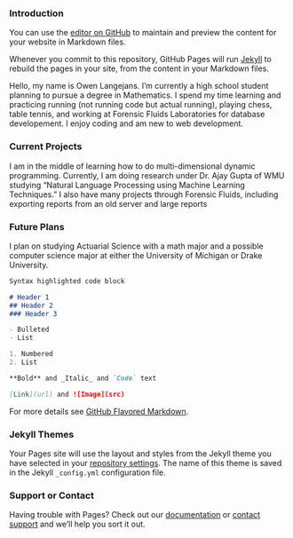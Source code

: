 ### Introduction

You can use the [editor on GitHub](https://github.com/owenlangejans/owenlan.github.io/edit/master/index.md) to maintain and preview the content for your website in Markdown files.

Whenever you commit to this repository, GitHub Pages will run [Jekyll](https://jekyllrb.com/) to rebuild the pages in your site, from the content in your Markdown files.

Hello, my name is Owen Langejans. I’m currently a high school student planning to pursue a degree in Mathematics. I spend my time learning and practicing running (not running code but actual running), playing chess, table tennis, and working at Forensic Fluids Laboratories for database developement. I enjoy coding and am new to web development.

### Current Projects
I am in the middle of learning how to do multi-dimensional dynamic programming. Currently, I am doing research under Dr. Ajay Gupta of WMU studying “Natural Language Processing using Machine Learning Techniques.” I also have many projects through Forensic Fluids, including exporting reports from an old server and large reports

### Future Plans
I plan on studying Actuarial Science with a math major and a possible computer science major at either the University of Michigan or Drake University.

```markdown
Syntax highlighted code block

# Header 1
## Header 2
### Header 3

- Bulleted
- List

1. Numbered
2. List

**Bold** and _Italic_ and `Code` text

[Link](url) and ![Image](src)
```

For more details see [GitHub Flavored Markdown](https://guides.github.com/features/mastering-markdown/).

### Jekyll Themes

Your Pages site will use the layout and styles from the Jekyll theme you have selected in your [repository settings](https://github.com/owenlangejans/owenlan.github.io/settings). The name of this theme is saved in the Jekyll `_config.yml` configuration file.

### Support or Contact

Having trouble with Pages? Check out our [documentation](https://help.github.com/categories/github-pages-basics/) or [contact support](https://github.com/contact) and we’ll help you sort it out.
